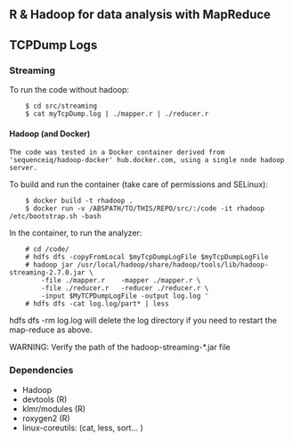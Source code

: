 ## R & Hadoop for data analysis with MapReduce


## TCPDump Logs

### Streaming

To run the code without hadoop:

```
    $ cd src/streaming
    $ cat myTcpDump.log | ./mapper.r | ./reducer.r

```


#### Hadoop (and Docker)

    The code was tested in a Docker container derived from 'sequenceiq/hadoop-docker' hub.docker.com, using a single node hadoop server.

To build and run the container (take care of permissions and SELinux):
```
    $ docker build -t rhadoop .
    $ docker run -v /ABSPATH/TO/THIS/REPO/src/:/code -it rhadoop /etc/bootstrap.sh -bash
```

In the container, to run the analyzer:
```
    # cd /code/
    # hdfs dfs -copyFromLocal $myTcpDumpLogFile $myTcpDumpLogFile
    # hadoop jar /usr/local/hadoop/share/hadoop/tools/lib/hadoop-streaming-2.7.0.jar \
        -file ./mapper.r    -mapper ./mapper.r \
        -file ./reducer.r   -reducer ./reducer.r \
        -input $MyTCPDumpLogFile -output log.log ' 
    # hdfs dfs -cat log.log/part* | less
```

hdfs dfs -rm log.log will delete the log directory if you need to restart the map-reduce as above.

WARNING: Verify the path of the hadoop-streaming-*.jar file

### Dependencies

* Hadoop
* devtools (R)
* klmr/modules (R)
* roxygen2 (R)
* linux-coreutils: (cat, less, sort... )

